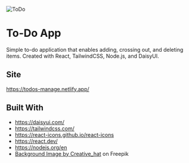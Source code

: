 ![ToDo](https://user-images.githubusercontent.com/96400968/227618469-e347b234-a873-4fc3-9647-cc6070ffc1b3.png)


# To-Do App

Simple to-do application that enables adding, crossing out, and deleting items. Created with React, TailwindCSS, Node.js, and DaisyUI.

## Site

https://todos-manage.netlify.app/

## Built With
- https://daisyui.com/
- https://tailwindcss.com/
- https://react-icons.github.io/react-icons
- https://react.dev/
- https://nodejs.org/en
- <a href="https://www.freepik.com/free-vector/modern-soft-yellow-watercolor-texture-beautiful-background_26798875.htm#query=pastel%20yellow&position=5&from_view=keyword&track=ais"> Background Image by Creative_hat</a> on Freepik
